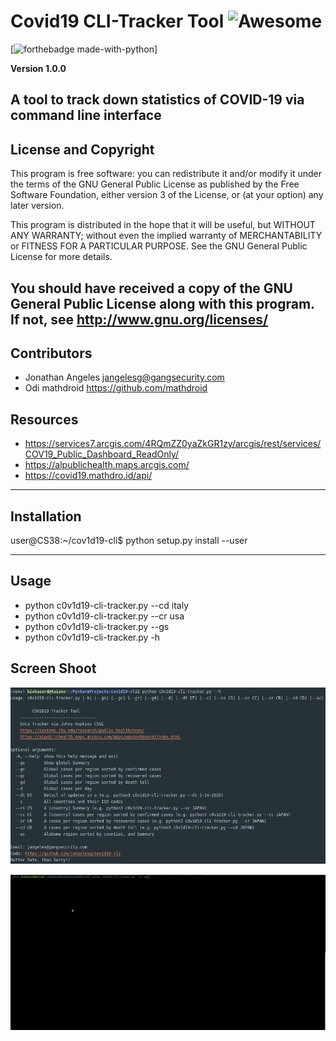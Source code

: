 #  Covid19 CLI-Tracker Tool ![Awesome](https://cdn.rawgit.com/sindresorhus/awesome/d7305f38d29fed78fa85652e3a63e154dd8e8829/media/badge.svg)
[![forthebadge made-with-python](http://ForTheBadge.com/images/badges/made-with-python.svg)]


**Version 1.0.0**

A tool to track down statistics of COVID-19 via command line interface 
 ---
 ## License and Copyright 
 This program is free software: you can redistribute it and/or modify
it under the terms of the GNU General Public License as published by
the Free Software Foundation, either version 3 of the License, or
(at your option) any later version.

This program is distributed in the hope that it will be useful,
but WITHOUT ANY WARRANTY; without even the implied warranty of
MERCHANTABILITY or FITNESS FOR A PARTICULAR PURPOSE.  See the
GNU General Public License for more details.

You should have received a copy of the GNU General Public License
along with this program.  If not, see <http://www.gnu.org/licenses/>
---
## Contributors 
-  Jonathan Angeles <jangelesg@gangsecurity.com>
-  Odi mathdroid https://github.com/mathdroid
## Resources 
- https://services7.arcgis.com/4RQmZZ0yaZkGR1zy/arcgis/rest/services/COV19_Public_Dashboard_ReadOnly/
- https://alpublichealth.maps.arcgis.com/
- https://covid19.mathdro.id/api/

---
## Installation

user@CS38:~/cov1d19-cli$ python setup.py install --user

---
## Usage 
- python c0v1d19-cli-tracker.py --cd italy 
- python c0v1d19-cli-tracker.py --cr usa
- python c0v1d19-cli-tracker.py --gs
- python c0v1d19-cli-tracker.py -h

## Screen Shoot 
![](https://github.com/jangelesg/cov1d19-cli/blob/master/tools/covid19_help.jpg)

![](https://github.com/jangelesg/cov1d19-cli/blob/master/tools/covid19_1.gif)

